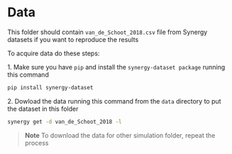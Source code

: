 # Data
This folder should contain `van_de_Schoot_2018.csv` file from Synergy datasets if you want to reproduce the results

To acquire data do these steps:

1\. Make sure you have `pip` and install the `synergy-dataset package` running this command

```bash
pip install synergy-dataset
```

2\. Dowload the data running this command from the `data` directory to put the dataset in this folder
```bash
synergy get -d van_de_Schoot_2018 -l
```
> **Note**
> To download the data for other simulation folder, repeat the process